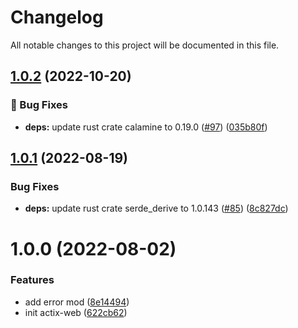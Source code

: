 # Changelog

All notable changes to this project will be documented in this file.

## [1.0.2](https://github.com/XNXKTech/match-core/compare/v1.0.1...v1.0.2) (2022-10-20)


### :bug: Bug Fixes

* **deps:** update rust crate calamine to 0.19.0 ([#97](https://github.com/XNXKTech/match-core/issues/97)) ([035b80f](https://github.com/XNXKTech/match-core/commit/035b80fe86c779ba96d107d5391484b3d32489a4))

## [1.0.1](https://github.com/XNXKTech/match-core/compare/v1.0.0...v1.0.1) (2022-08-19)


### Bug Fixes

* **deps:** update rust crate serde_derive to 1.0.143 ([#85](https://github.com/XNXKTech/match-core/issues/85)) ([8c827dc](https://github.com/XNXKTech/match-core/commit/8c827dcfa899a2b2855db6ae1006e943c35d6af0))

# 1.0.0 (2022-08-02)


### Features

* add error mod ([8e14494](https://github.com/XNXKTech/match-core/commit/8e144945b9f534742c2c6fe35b9a874c51b8f813))
* init actix-web ([622cb62](https://github.com/XNXKTech/match-core/commit/622cb628c2b44be0815849915de33a42fe517a18))
